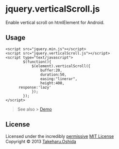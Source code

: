 # jquery.verticalScroll.js
Enable vertical scroll on htmlElement for Android.

## Usage

	<script src="jquery.min.js"></script>
	<script src="jquery.verticalScroll.js"></script>
	<script type="text/javascript">
			$(function(){
				$(element).verticalScroll({
					buffer:20,
					duration:50,
					easing:"linerar",
					height:400,
          response:'lazy'
				});
			});
	</script>

>See also > [Demo](http://georgeosddev.github.io/jquery.verticalscroll.js/)


## License

Licensed under the incredibly [permissive](http://en.wikipedia.org/wiki/Permissive_free_software_licence) [MIT License](http://creativecommons.org/licenses/MIT/)
<br/>Copyright &copy; 2013 [Takeharu.Oshida](http://georgeosddev.github.com)
